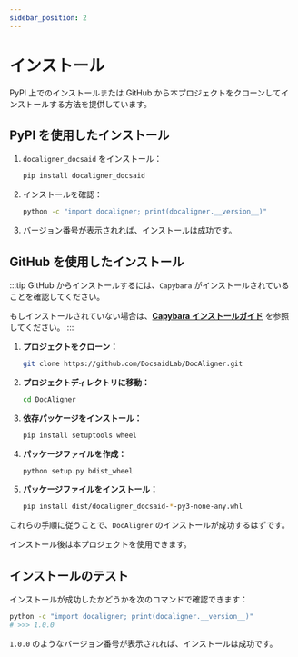 ```yaml
---
sidebar_position: 2
---
```


# インストール

PyPI 上でのインストールまたは GitHub から本プロジェクトをクローンしてインストールする方法を提供しています。

## PyPI を使用したインストール

1. `docaligner_docsaid` をインストール：

   ```bash
   pip install docaligner_docsaid
   ```

2. インストールを確認：

   ```bash
   python -c "import docaligner; print(docaligner.__version__)"
   ```

3. バージョン番号が表示されれば、インストールは成功です。

## GitHub を使用したインストール

:::tip
GitHub からインストールするには、`Capybara` がインストールされていることを確認してください。

もしインストールされていない場合は、[**Capybara インストールガイド**](../capybara/installation.md) を参照してください。
:::

1. **プロジェクトをクローン：**

   ```bash
   git clone https://github.com/DocsaidLab/DocAligner.git
   ```

2. **プロジェクトディレクトリに移動：**

   ```bash
   cd DocAligner
   ```

3. **依存パッケージをインストール：**

   ```bash
   pip install setuptools wheel
   ```

4. **パッケージファイルを作成：**

   ```bash
   python setup.py bdist_wheel
   ```

5. **パッケージファイルをインストール：**

   ```bash
   pip install dist/docaligner_docsaid-*-py3-none-any.whl
   ```

これらの手順に従うことで、`DocAligner` のインストールが成功するはずです。

インストール後は本プロジェクトを使用できます。

## インストールのテスト

インストールが成功したかどうかを次のコマンドで確認できます：

```bash
python -c "import docaligner; print(docaligner.__version__)"
# >>> 1.0.0
```

`1.0.0` のようなバージョン番号が表示されれば、インストールは成功です。
